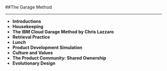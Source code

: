 <!-- .slide: data-background="resources/footer.svg" data-background-size="contain" data-background-position="bottom"  -->

##The Garage Method
- - -
* **Introductions <!-- .element: style="color:#e0dfe4" -->**
* **Housekeeping <!-- .element: style="color:#e0dfe4" -->**
* **The IBM Cloud Garage Method by Chris Lazzaro**
* **Retrieval Practice** <!-- .element: style="color:#e0dfe4" -->
* _**Lunch**_ <!-- .element: style="color:#5cab3d" -->
* **Product Development Simulation** <!-- .element: style="color:#e0dfe4" -->
* **Culture and Values** <!-- .element: style="color:#e0dfe4" -->
* **The Product Community:  Shared Ownership** <!-- .element: style="color:#e0dfe4" -->
* **Evolutionary Design** <!-- .element: style="color:#e0dfe4" -->

<aside class="notes">
</aside>
